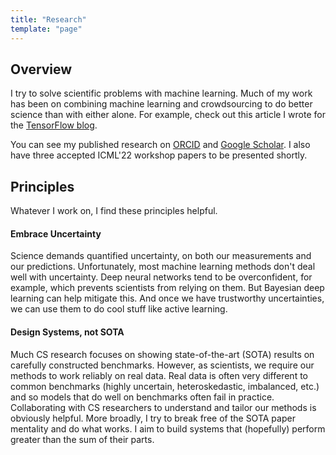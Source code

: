 ```yaml
---
title: "Research"
template: "page"
---
```


## Overview

I try to solve scientific problems with machine learning. Much of my work has been on combining machine learning and crowdsourcing to do better science than with either alone. 
For example, check out this article I wrote for the [TensorFlow blog](https://blog.tensorflow.org/2020/05/galaxy-zoo-classifying-galaxies-with-crowdsourcing-and-active-learning.html).

You can see my published research on [ORCID](https://orcid.org/0000-0002-6408-4181) and [Google Scholar](https://scholar.google.co.uk/citations?user=mfQ57x8AAAAJ&hl=en). I also have three accepted ICML'22 workshop papers to be presented shortly.

## Principles

Whatever I work on, I find these principles helpful.


#### Embrace Uncertainty

Science demands quantified uncertainty, on both our measurements and our predictions. Unfortunately, most machine learning methods don't deal well with uncertainty. Deep neural networks tend to be overconfident, for example, which prevents scientists from relying on them. But Bayesian deep learning can help mitigate this. And once we have trustworthy uncertainties, we can use them to do cool stuff like active learning.

#### Design Systems, not SOTA

Much CS research focuses on showing state-of-the-art (SOTA) results on carefully constructed benchmarks.
However, as scientists, we require our methods to work reliably on real data. Real data is often very different to common benchmarks (highly uncertain, heteroskedastic, imbalanced, etc.) and so models that do well on benchmarks often fail in practice.
Collaborating with CS researchers to understand and tailor our methods is obviously helpful.
More broadly, I try to break free of the SOTA paper mentality and do what works. 
I aim to build systems that (hopefully) perform greater than the sum of their parts.
